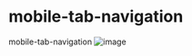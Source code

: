 # mobile-tab-navigation
mobile-tab-navigation
![image](https://user-images.githubusercontent.com/110614481/209263200-47871e20-fc72-4d6d-b5c4-12a7e2ae70be.png)
